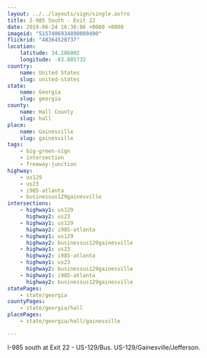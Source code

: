 ```yaml
---
layout: ../../layouts/sign/single.astro
title: I-985 South - Exit 22
date: 2019-06-24 16:36:06 +0000 +0000
imageid: "5157406934890009490"
flickrid: "48364520737"
location:
    latitude: 34.286002
    longitude: -83.805732
country:
    name: United States
    slug: united-states
state:
    name: Georgia
    slug: georgia
county:
    name: Hall County
    slug: hall
place:
    name: Gainesville
    slug: gainesville
tags:
    - big-green-sign
    - intersection
    - freeway-junction
highway:
    - us129
    - us23
    - i985-atlanta
    - businessus129gainesville
intersections:
    - highway1: us129
      highway2: us23
    - highway1: us129
      highway2: i985-atlanta
    - highway1: us129
      highway2: businessus129gainesville
    - highway1: us23
      highway2: i985-atlanta
    - highway1: us23
      highway2: businessus129gainesville
    - highway1: i985-atlanta
      highway2: businessus129gainesville
statePages:
    - state/georgia
countyPages:
    - state/georgia/hall
placePages:
    - state/georgia/hall/gainesville

---
```

I-985 south at Exit 22 - US-129/Bus. US-129/Gainesville/Jefferson.
